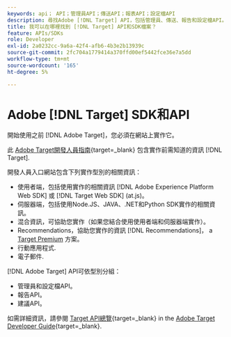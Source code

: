 ```yaml
---
keywords: api； API；管理員API；傳送API；報表API；設定檔API
description: 尋找Adobe [!DNL Target] API，包括管理員、傳送、報告和設定檔API。
title: 我可以在哪裡找到 [!DNL Target] API和SDK檔案？
feature: APIs/SDKs
role: Developer
exl-id: 2a0232cc-9a6a-42f4-afb6-4b3e2b13939c
source-git-commit: 2fc704a1779414a370ffd00ef5442fce36e7a5dd
workflow-type: tm+mt
source-wordcount: '165'
ht-degree: 5%

---
```


# Adobe [!DNL Target] SDK和API

開始使用之前 [!DNL Adobe Target]，您必須在網站上實作它。

此 [Adobe Target開發人員指南](https://experienceleague.adobe.com/docs/target-dev/developer/overview.html){target=_blank} 包含實作前需知道的資訊 [!DNL Target].

開發人員入口網站包含下列實作型別的相關資訊：

* 使用者端，包括使用實作的相關資訊 [!DNL Adobe Experience Platform Web SDK] 或 [!DNL Target Web SDK] (at.js)。
* 伺服器端，包括使用Node.JS、JAVA、.NET和Python SDK實作的相關資訊。
* 混合資訊，可協助您實作（如果您結合使用使用者端和伺服器端實作）。
* Recommendations，協助您實作的資訊 [!DNL Recommendations]， a [Target Premium](/help/main/c-intro/intro.md#premium) 方案。
* 行動應用程式.
* 電子郵件.

[!DNL Adobe Target] API可依型別分組：

* 管理員和設定檔API。
* 報告API。
* 建議API。

如需詳細資訊，請參閱 [Target API總覽](https://experienceleague.adobe.com/docs/target-dev/developer/implementation/before-implement/considerations-before-you-implement-target.html){target=_blank} in the [Adobe Target Developer Guide](https://experienceleague.adobe.com/docs/target-dev/developer/overview.html?lang=en){target=_blank}.
